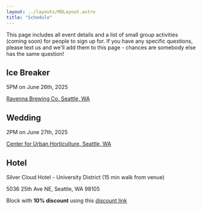 ```yaml
---
layout: ../layouts/MDLayout.astro
title: "Schedule"
---
```

This page includes all event details and a list of small group activities (coming soon) for people to sign up for. If you have any specific questions, please text us and we'll add them to this page - chances are somebody else has the same question!



## Ice Breaker
5PM on June 26th, 2025

[Ravenna Brewing Co, Seattle, WA](https://www.google.com/maps/place/Ravenna+Brewing+Co/@47.66835,-122.3018081,754m/data=!3m2!1e3!4b1!4m6!3m5!1s0x5490147d89cbde09:0xb05b7c95104313ec!8m2!3d47.66835!4d-122.2992332!16s%2Fg%2F11c3w5vjj0?entry=ttu&g_ep=EgoyMDI0MTIxMS4wIKXMDSoASAFQAw%3D%3D)

## Wedding
2PM on June 27th, 2025

[Center for Urban Horticulture, Seattle, WA](https://www.google.com/maps/place/Center+for+Urban+Horticulture/@47.6575198,-122.2900401,754m/data=!3m2!1e3!4b1!4m6!3m5!1s0x5490149a62e1bc07:0x9567ff7fd758298a!8m2!3d47.6575198!4d-122.2900401!16s%2Fg%2F1tf35ng4?entry=tts&g_ep=EgoyMDI0MTIxMS4wIPu8ASoASAFQAw%3D%3D)

## Hotel
Silver Cloud Hotel - University District (15 min walk from venue)

5036 25th Ave NE, Seattle, WA 98105

Block with **10% discount** using this [discount link](https://university.silvercloud.com/irmng/#/search?g=AINARA&o=AINARA)
